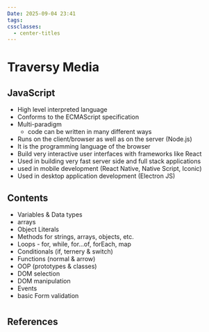 ```yaml
---
Date: 2025-09-04 23:41
tags:
cssclasses:
  - center-titles
---
```

# Traversy Media
## JavaScript
- High level interpreted language
- Conforms to the ECMAScript specification
- Multi-paradigm
	- code can be written in many different ways
- Runs on the client/browser as well as on the server (Node.js)
-  It is the programming language of the browser
- Build very interactive user interfaces with frameworks like React
- Used in building very fast server side and full stack applications
- used in mobile development (React Native, Native Script, Iconic)
- Used in desktop application development (Electron JS)

## Contents
- Variables & Data types
- arrays
- Object Literals
- Methods for strings, arrays, objects, etc.
- Loops - for, while, for...of, forEach, map
- Conditionals (if, ternery & switch)
- Functions (normal & arrow)
- OOP (prototypes & classes)
- DOM selection
- DOM manipulation
- Events
- basic Form validation


#


















## References
